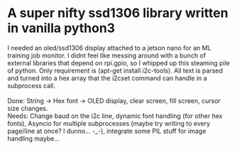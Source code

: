 A super nifty ssd1306 library written in vanilla python3
========================================================

I needed an oled/ssd1306 display attached to a jetson nano for an ML training job monitor. I didnt feel like messing around with a bunch of external libraries that depend on rpi.gpio, so I whipped up this steaming pile of python. Only requirement is (apt-get install i2c-tools). All text is parsed and turned into a hex array that the i2cset command can handle in a subprocess call.
<br><br>
Done: String -> Hex font -> OLED display, clear screen, fill screen, cursor size changes.
<br>
Needs: Change baud on the i2c line, dynamic font handling (for other hex fonts), Asyncio for multiple subprocesses (maybe try writing to every page/line at once? I dunno... -_-), integrate some PIL stuff for image handling maybe...

